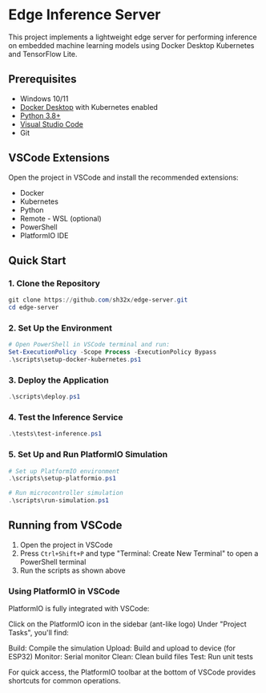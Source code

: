 # Edge Inference Server

This project implements a lightweight edge server for performing inference on embedded machine learning models using Docker Desktop Kubernetes and TensorFlow Lite.

## Prerequisites

- Windows 10/11
- [Docker Desktop](https://www.docker.com/products/docker-desktop/) with Kubernetes enabled
- [Python 3.8+](https://www.python.org/downloads/)
- [Visual Studio Code](https://code.visualstudio.com/)
- Git

## VSCode Extensions

Open the project in VSCode and install the recommended extensions:
- Docker
- Kubernetes
- Python
- Remote - WSL (optional)
- PowerShell
- PlatformIO IDE

## Quick Start

### 1. Clone the Repository

```powershell
git clone https://github.com/sh32x/edge-server.git
cd edge-server
```

### 2. Set Up the Environment

```powershell
# Open PowerShell in VSCode terminal and run:
Set-ExecutionPolicy -Scope Process -ExecutionPolicy Bypass
.\scripts\setup-docker-kubernetes.ps1
```

### 3. Deploy the Application

```powershell
.\scripts\deploy.ps1
```

### 4. Test the Inference Service

```powershell
.\tests\test-inference.ps1
```


### 5. Set Up and Run PlatformIO Simulation

```powershell
# Set up PlatformIO environment
.\scripts\setup-platformio.ps1

# Run microcontroller simulation
.\scripts\run-simulation.ps1
```

## Running from VSCode

1. Open the project in VSCode
2. Press `Ctrl+Shift+P` and type "Terminal: Create New Terminal" to open a PowerShell terminal
3. Run the scripts as shown above

### Using PlatformIO in VSCode
PlatformIO is fully integrated with VSCode:

Click on the PlatformIO icon in the sidebar (ant-like logo)
Under "Project Tasks", you'll find:

Build: Compile the simulation
Upload: Build and upload to device (for ESP32)
Monitor: Serial monitor
Clean: Clean build files
Test: Run unit tests

For quick access, the PlatformIO toolbar at the bottom of VSCode provides shortcuts for common operations.

